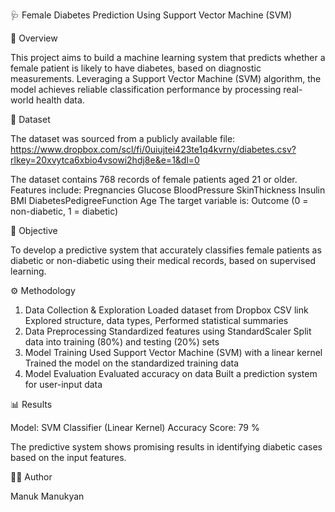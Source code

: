 🩺 Female Diabetes Prediction Using Support Vector Machine (SVM)



📌 Overview

This project aims to build a machine learning system that predicts whether a female patient is likely to have diabetes, based on diagnostic measurements. Leveraging a Support Vector Machine (SVM) algorithm, the model achieves reliable classification performance by processing real-world health data.

📂 Dataset

The dataset was sourced from a publicly available file: https://www.dropbox.com/scl/fi/0uiujtei423te1q4kvrny/diabetes.csv?rlkey=20xvytca6xbio4vsowi2hdj8e&e=1&dl=0

The dataset contains 768 records of female patients aged 21 or older.
Features include:
Pregnancies
Glucose
BloodPressure
SkinThickness
Insulin
BMI
DiabetesPedigreeFunction
Age
The target variable is: Outcome (0 = non-diabetic, 1 = diabetic)

🧠 Objective

To develop a predictive system that accurately classifies female patients as diabetic or non-diabetic using their medical records, based on supervised learning.

⚙️ Methodology

1. Data Collection & Exploration
Loaded dataset from Dropbox CSV link
Explored structure, data types, 
Performed statistical summaries 
2. Data Preprocessing
Standardized features using StandardScaler
Split data into training (80%) and testing (20%) sets
3. Model Training
Used Support Vector Machine (SVM) with a linear kernel
Trained the model on the standardized training data
4. Model Evaluation
Evaluated accuracy on data
Built a prediction system for user-input data

📊 Results

Model: SVM Classifier (Linear Kernel)
Accuracy Score: 79 %

The predictive system shows promising results in identifying diabetic cases based on the input features.

👨‍💻 Author

Manuk Manukyan

